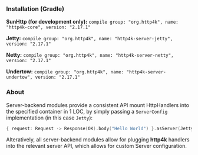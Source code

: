 ### Installation (Gradle)
**SunHttp (for development only):** ```compile group: "org.http4k", name: "http4k-core", version: "2.17.1"```

**Jetty:** ```compile group: "org.http4k", name: "http4k-server-jetty", version: "2.17.1"```

**Netty:** ```compile group: "org.http4k", name: "http4k-server-netty", version: "2.17.1"```

**Undertow:** ```compile group: "org.http4k", name: "http4k-server-undertow", version: "2.17.1"```

### About
Server-backend modules provide a consistent API mount HttpHandlers into the specified container in 1 LOC, by simply passing a `ServerConfig` implementation (in this case `Jetty`):

```kotlin
{ request: Request -> Response(OK).body("Hello World") }.asServer(Jetty(8000)).start().block()
```
Alteratively, all server-backend modules allow for plugging **http4k** handlers into the relevant server API, which allows for custom Server configuration.
